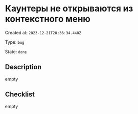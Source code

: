 # Каунтеры не открываются из контекстного меню

Created at: `2023-12-21T20:36:34.440Z`

Type: `bug`

State: `done`

## Description
empty

## Checklist
empty

